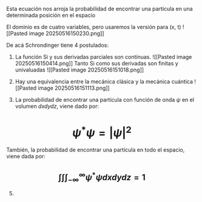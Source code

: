 Esta ecuación nos arroja la probabilidad de encontrar una partícula en una determinada posición en el espacio

El dominio es de cuatro variables, pero usaremos la versión para (x, t)
![[Pasted image 20250516150230.png]]

De acá Schrondinger tiene 4 postulados:
1.  La función Si y sus derivadas parciales son contínuas.
![[Pasted image 20250516150414.png]]
Tanto Si como sus derivadas son finitas y univaluadas
![[Pasted image 20250516151018.png]]

2.   Hay una equivalencia entre la mecánica clásica y la mecánica cuántica
![[Pasted image 20250516151113.png]]
3. La probabilidad de encontrar una partícula con función de onda $\psi$ en el volumen $dxdydz$, viene dado por: 
# $$\psi^*\psi = |\psi|^2$$
También, la probabilidad de encontrar una partícula en todo el espacio, viene dada por:
## $$\int\int\int_{-\infty}^{\infty}\psi^*\psi dxdydz = 1$$ 

 
5. 
